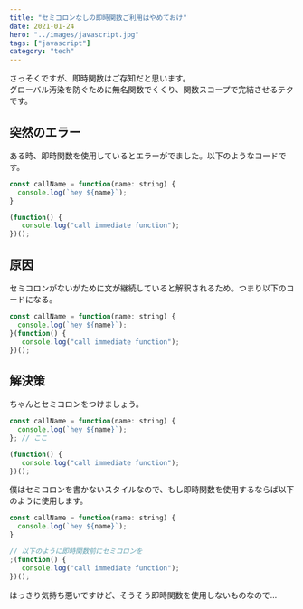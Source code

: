 ```yaml
---
title: "セミコロンなしの即時関数ご利用はやめておけ"
date: 2021-01-24
hero: "../images/javascript.jpg"
tags: ["javascript"]
category: "tech"
---
```

さっそくですが、即時関数はご存知だと思います。  
グローバル汚染を防ぐために無名関数でくくり、関数スコープで完結させるテクです。

## 突然のエラー
ある時、即時関数を使用しているとエラーがでました。以下のようなコードです。
```js
const callName = function(name: string) {
  console.log(`hey ${name}`);
}

(function() {
   console.log("call immediate function");
})();
```

## 原因
セミコロンがないがために文が継続していると解釈されるため。つまり以下のコードになる。
```js
const callName = function(name: string) {
  console.log(`hey ${name}`);
}(function() {
   console.log("call immediate function");
})();
```

## 解決策
ちゃんとセミコロンをつけましょう。
```js
const callName = function(name: string) {
  console.log(`hey ${name}`);
}; // ここ

(function() {
   console.log("call immediate function");
})();
```
僕はセミコロンを書かないスタイルなので、もし即時関数を使用するならば以下のように使用します。
```js
const callName = function(name: string) {
  console.log(`hey ${name}`);
}

// 以下のように即時関数前にセミコロンを
;(function() {
   console.log("call immediate function");
})();
```
はっきり気持ち悪いですけど、そうそう即時関数を使用しないものなので...
